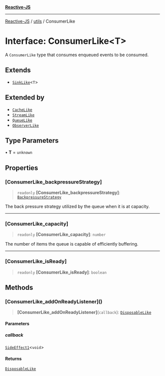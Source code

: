 [**Reactive-JS**](../../README.md)

***

[Reactive-JS](../../README.md) / [utils](../README.md) / ConsumerLike

# Interface: ConsumerLike\<T\>

A `ConsumerLike` type that consumes enqueued events to
be consumed.

## Extends

- [`SinkLike`](SinkLike.md)\<`T`\>

## Extended by

- [`CacheLike`](../../computations/Cache/interfaces/CacheLike.md)
- [`StreamLike`](../../computations/interfaces/StreamLike.md)
- [`QueueLike`](QueueLike.md)
- [`ObserverLike`](ObserverLike.md)

## Type Parameters

• **T** = `unknown`

## Properties

### \[ConsumerLike\_backpressureStrategy\]

> `readonly` **\[ConsumerLike\_backpressureStrategy\]**: [`BackpressureStrategy`](../type-aliases/BackpressureStrategy.md)

The back pressure strategy utilized by the queue when it is at capacity.

***

### \[ConsumerLike\_capacity\]

> `readonly` **\[ConsumerLike\_capacity\]**: `number`

The number of items the queue is capable of efficiently buffering.

***

### \[ConsumerLike\_isReady\]

> `readonly` **\[ConsumerLike\_isReady\]**: `boolean`

## Methods

### \[ConsumerLike\_addOnReadyListener\]()

> **\[ConsumerLike\_addOnReadyListener\]**(`callback`): [`DisposableLike`](DisposableLike.md)

#### Parameters

##### callback

[`SideEffect1`](../../functions/type-aliases/SideEffect1.md)\<`void`\>

#### Returns

[`DisposableLike`](DisposableLike.md)
